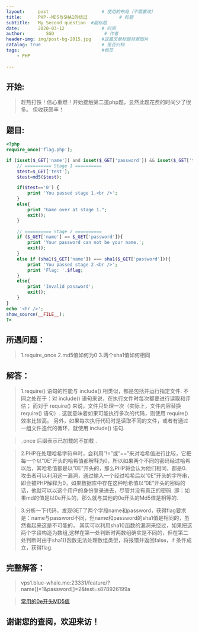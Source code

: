 ```yaml
---
layout:     post                    # 使用的布局（不需要改）
title:      PHP--MD5与SHA1的绕过            # 标题 
subtitle:   My Second question  #副标题
date:       2020-03-12              # 时间
author:        SGQ                   # 作者
header-img: img/post-bg-2015.jpg    #这篇文章标题背景图片
catalog: true                       # 是否归档
tags:                               #标签
    - PHP  
    
---
```


## 开始:
> 趁热打铁！信心重燃！开始接触第二道php题，显然此题花费的时间少了很多。
但收获颇丰！

## 题目:

```php
<?php
require_once('flag.php');

if (isset($_GET['name']) and isset($_GET['password']) && isset($_GET['test'])){
    // ========== Stage 1 ========== 
    $test=$_GET['test']; 
    $test=md5($test); 

    if($test=='0') { 
        print 'You passed stage 1.<br />';
    }
    else{
        print "Game over at stage 1."; 
        exit();
    }

    // ========== Stage 2 ========== 
    if ($_GET['name'] == $_GET['password']){
        print 'Your password can not be your name.';
        exit();
    }
    else if (sha1($_GET['name']) === sha1($_GET['password'])){
        print 'You passed stage 2.<br />';
        print 'Flag: '.$flag;
    }
    else{
        print 'Invalid password';
        exit();
    }
}
echo '<hr />';
show_source(__FILE__);
?> 

```

## 所遇问题：
>1.require_once
>2.md5值如何为0
>3.两个sha1值如何相同


## 解答：
>1.require() 语句的性能与 include() 相类似，都是包括并运行指定文件.
>不同之处在于：对 include() 语句来说，在执行文件时每次都要进行读取和评估；
而对于 require() 来说，文件只处理一次（实际上，文件内容替换 require() 语句）.
这就意味着如果可能执行多次的代码，则使用 require() 效率比较高。
>另外，如果每次执行代码时是读取不同的文件，或者有通过一组文件迭代的循环，就使用 include() 语句.

>_once 后缀表示已加载的不加载 .

>2.PHP在处理哈希字符串时，会利用”!=”或”==”来对哈希值进行比较，它把每一个以”0E”开头的哈希值都解释为0，所以如果两个不同的密码经过哈希以后，其哈希值都是以”0E”开头的，那么PHP将会认为他们相同，都是0.
攻击者可以利用这一漏洞，通过输入一个经过哈希后以”0E”开头的字符串，即会被PHP解释为0，如果数据库中存在这种哈希值以”0E”开头的密码的话，他就可以以这个用户的身份登录进去，尽管并没有真正的密码.
>即：如果md的值是以0e开头的，那么就与其他的0e开头的Md5值是相等的.


>3.分析一下代码，发现GET了两个字段name和password，获得flag要求是：name与password不同，但name和password的sha1值是相同的，虽然看起来这是不可能的，
其实可以利用sha1()函数的漏洞来绕过，如果把这两个字段构造为数组,这样在第一处判断时两数组确实是不同的，但在第二处判断时由于sha1()函数无法处理数组类型，将报错并返回false，if 条件成立，获得flag.



## 完整解答：
>vps1.blue-whale.me:23331/feature/?name[]=1&password[]=2&test=s878926199a

>[常用的0e开头MD5值](https://blog.csdn.net/fengzhantian/article/details/80490629)

## 谢谢您的查阅，欢迎来访！

